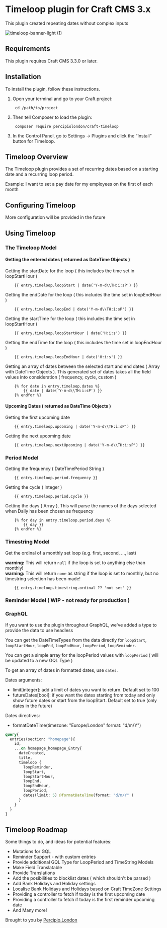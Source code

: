 # Timeloop plugin for Craft CMS 3.x

This plugin created repeating dates without complex inputs

![timeloop-banner-light (1)](https://user-images.githubusercontent.com/20947573/117322933-bcbca200-ae8e-11eb-834f-1a2aeba472b6.png)

## Requirements

This plugin requires Craft CMS 3.3.0 or later.

## Installation

To install the plugin, follow these instructions.

1. Open your terminal and go to your Craft project:

        cd /path/to/project

2. Then tell Composer to load the plugin:

        composer require percipiolondon/craft-timeloop

3. In the Control Panel, go to Settings → Plugins and click the “Install” button for Timeloop.

## Timeloop Overview

The Timeloop plugin provides a set of recurring dates based on a starting date and a recurring loop period.

Example: I want to set a pay date for my employees on the first of each month

## Configuring Timeloop

More configuration will be provided in the future

## Using Timeloop

### The Timeloop Model

#### Getting the entered dates ( returned as DateTime Objects )

Getting the startDate for the loop ( this includes the time set in loopStartHour )
```twig
    {{ entry.timeloop.loopStart | date('Y-m-d\\TH:i:sP') }}
```

Getting the endDate for the loop ( this includes the time set in loopEndHour )
```twig
    {{ entry.timeloop.loopEnd | date('Y-m-d\\TH:i:sP') }}
```

Getting the startTime for the loop ( this includes the time set in loopStartHour )
```twig
    {{ entry.timeloop.loopStartHour | date('H:i:s') }}
```

Getting the endTime for the loop ( this includes the time set in loopEndHour )
```twig
    {{ entry.timeloop.loopEndHour | date('H:i:s') }}
```

Getting an array of dates between the selected start and end dates ( Array with DateTime Objects ).
This generated set of dates takes all the field values into consideration ( frequency, cycle, custom )
```twig
    {% for date in entry.timeloop.dates %}
        {{ date | date('Y-m-d\\TH:i:sP') }}
    {% endfor %}
```


#### Upcoming Dates ( returned as DateTime Objects )

Getting the first upcoming date
```twig
    {{ entry.timeloop.upcoming | date('Y-m-d\\TH:i:sP') }}
```

Getting the next upcoming date
```twig
    {{ entry.timeloop.nextUpcoming | date('Y-m-d\\TH:i:sP') }}
```

### Period Model

Getting the frequency ( DateTimePeriod String )
```twig
    {{ entry.timeloop.period.frequency }}
```

Getting the cycle ( Integer )
```twig
    {{ entry.timeloop.period.cycle }}
```

Getting the days ( Array ),
This will parse the names of the days selected when Daily has been chosen as frequency
```twig
    {% for day in entry.timeloop.period.days %}
        {{ day }}
    {% endfor %}
```

### Timestring Model

Get the ordinal of a monthly set loop (e.g. first, second, ..., last)

**warning:** This will return `null` if the loop is set to anything else than monthly!<br>
**warning:** This will return `none` as string if the loop is set to monthly, but no timestring selection has been made!

```twig
    {{ entry.timeloop.timestring.ordinal ?? 'not set' }}
```

### Reminder Model ( WIP - not ready for production )

### GraphQL
If you want to use the plugin throughout GraphQL, we've added a type to provide the data to use headless

You can get the DateTimeTypes from the data directly for `loopStart`, `loopStartHour`, `loopEnd`, `loopEndHour`, `loopPeriod`, `loopReminder`.

You can get a simple array for the loopPeriod values with `loopPeriod` ( will be updated to a new GQL Type )

To get an array of dates in formatted dates, use `dates`.

Dates arguments:
* limit[integer]: add a limit of dates you want to return. Default set to 100
* futureDates[bool]: if you want the dates starting from today and only show future dates or start from the loopStart. Default set to true (only dates in the future)

Dates directives:
* formatDateTime(timezone: "Europe/London" format: "d/m/Y")


```graphql
query{
  entries(section: "homepage"){
    id,
    ...on homepage_homepage_Entry{
      dateCreated,
      title,
      timeloop {
        loopReminder,
        loopStart,
        loopStartHour,
        loopEnd,
        loopEndHour,
        loopPeriod,
        dates(limit: 5) @formatDateTime(format: "d/m/Y" )
      }
    }
  }
}

```

## Timeloop Roadmap

Some things to do, and ideas for potential features:

* Mutations for GQL
* Reminder Support - with custom entries
* Provide additional GQL Type for LoopPeriod and TimeString Models
* Make Field Translatable
* Provide Translations
* Add the posibilities to blocklist dates ( which shouldn't be parsed )
* Add Bank Holidays and Holiday settings
* Localise Bank Holidays and Holidays based on Craft TimeZone Settings
* Providing a controller to fetch if today is the first upcoming date
* Providing a controller to fetch if today is the first reminder upcoming date
* And Many more!


Brought to you by [Percipio.London](https://percipio.london)
